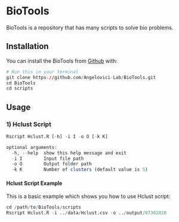 # BioTools

<!-- badges: start -->
<!-- badges: end -->

BioTools is a repository that has many scripts to solve bio problems.

## Installation

You can install the BioTools from [Github](https://github.com/Angelovici-Lab/BioTools) with:

``` r
# Run this in your terminal
git clone https://github.com/Angelovici-Lab/BioTools.git
cd BioTools
cd scripts
```

## Usage

### 1) Hclust Script
``` r
Rscript Hclust.R [-h] -i I -o O [-k K]

optional arguments:
  -h, --help  show this help message and exit
  -i I        Input file path
  -o O        Output folder path
  -k K        Number of clusters (default value is 5)
```

#### Hclust Script Example

This is a basic example which shows you how to use Hclust script:

``` r
cd /path/to/BioTools/scripts
Rscript Hclust.R -i ../data/Hclust.csv -o ../output/07302020
```
